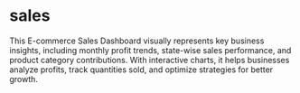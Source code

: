 # sales
This E-commerce Sales Dashboard visually represents key business insights, including monthly profit trends, state-wise sales performance, and product category contributions. With interactive charts, it helps businesses analyze profits, track quantities sold, and optimize strategies for better growth.
